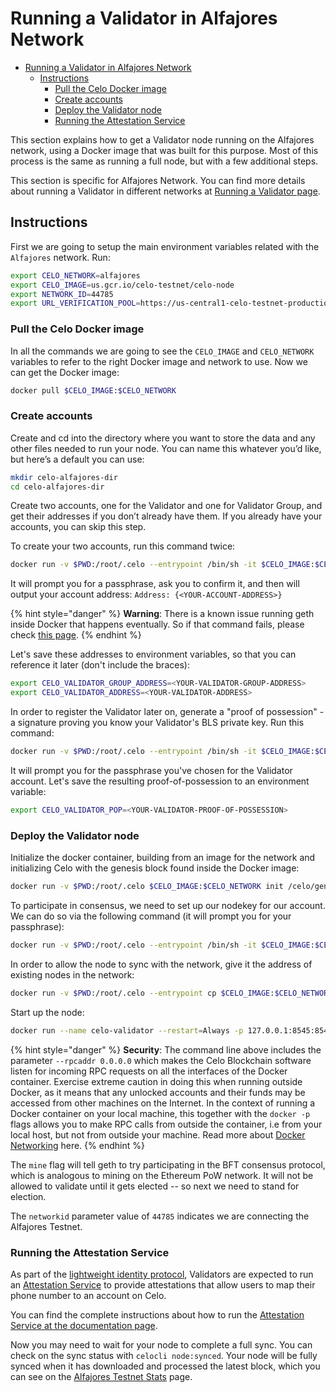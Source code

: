 # Running a Validator in Alfajores Network

- [Running a Validator in Alfajores Network](#running-a-validator-in-alfajores-network)
  - [Instructions](#instructions)
    - [Pull the Celo Docker image](#pull-the-celo-docker-image)
    - [Create accounts](#create-accounts)
    - [Deploy the Validator node](#deploy-the-validator-node)
    - [Running the Attestation Service](#running-the-attestation-service)

This section explains how to get a Validator node running on the Alfajores network, using a Docker image that was built for this purpose. Most of this process is the same as running a full node, but with a few additional steps.

This section is specific for Alfajores Network. You can find more details about running a Validator in different networks at [Running a Validator page](running-a-validator.md).

## Instructions

First we are going to setup the main environment variables related with the `Alfajores` network. Run:

```bash
export CELO_NETWORK=alfajores
export CELO_IMAGE=us.gcr.io/celo-testnet/celo-node
export NETWORK_ID=44785
export URL_VERIFICATION_POOL=https://us-central1-celo-testnet-production.cloudfunctions.net/handleVerificationRequestalfajores/v0.1/sms/
```

### Pull the Celo Docker image

In all the commands we are going to see the `CELO_IMAGE` and `CELO_NETWORK` variables to refer to the right Docker image and network to use. Now we can get the Docker image:

```bash
docker pull $CELO_IMAGE:$CELO_NETWORK
```

### Create accounts

Create and cd into the directory where you want to store the data and any other files needed to run your node. You can name this whatever you’d like, but here’s a default you can use:

```bash
mkdir celo-alfajores-dir
cd celo-alfajores-dir
```

Create two accounts, one for the Validator and one for Validator Group, and get their addresses if you don’t already have them. If you already have your accounts, you can skip this step.

To create your two accounts, run this command twice:

```bash
docker run -v $PWD:/root/.celo --entrypoint /bin/sh -it $CELO_IMAGE:$CELO_NETWORK -c "geth account new"
```

It will prompt you for a passphrase, ask you to confirm it, and then will output your account address: `Address: {<YOUR-ACCOUNT-ADDRESS>}`

{% hint style="danger" %}
**Warning**: There is a known issue running geth inside Docker that happens eventually. So if that command fails, please check [this page](https://forum.celo.org/t/setting-up-a-validator-faq/90).
{% endhint %}

Let's save these addresses to environment variables, so that you can reference it later (don't include the braces):

```bash
export CELO_VALIDATOR_GROUP_ADDRESS=<YOUR-VALIDATOR-GROUP-ADDRESS>
export CELO_VALIDATOR_ADDRESS=<YOUR-VALIDATOR-ADDRESS>
```

In order to register the Validator later on, generate a "proof of possession" - a signature proving you know your Validator's BLS private key. Run this command:

```bash
docker run -v $PWD:/root/.celo --entrypoint /bin/sh -it $CELO_IMAGE:$CELO_NETWORK -c "geth account proof-of-possession $CELO_VALIDATOR_ADDRESS"
```

It will prompt you for the passphrase you've chosen for the Validator account. Let's save the resulting proof-of-possession to an environment variable:

```bash
export CELO_VALIDATOR_POP=<YOUR-VALIDATOR-PROOF-OF-POSSESSION>
```

### Deploy the Validator node

Initialize the docker container, building from an image for the network and initializing Celo with the genesis block found inside the Docker image:

```bash
docker run -v $PWD:/root/.celo $CELO_IMAGE:$CELO_NETWORK init /celo/genesis.json
```

To participate in consensus, we need to set up our nodekey for our account. We can do so via the following command \(it will prompt you for your passphrase\):

```bash
docker run -v $PWD:/root/.celo --entrypoint /bin/sh -it $CELO_IMAGE:$CELO_NETWORK -c "geth account set-node-key $CELO_VALIDATOR_ADDRESS"
```

In order to allow the node to sync with the network, give it the address of existing nodes in the network:

```bash
docker run -v $PWD:/root/.celo --entrypoint cp $CELO_IMAGE:$CELO_NETWORK /celo/static-nodes.json /root/.celo/
```

Start up the node:

```bash
docker run --name celo-validator --restart=Always -p 127.0.0.1:8545:8545 -p 127.0.0.1:8546:8546 -p 30303:30303 -p 30303:30303/udp -v $PWD:/root/.celo $CELO_IMAGE:$CELO_NETWORK --verbosity 3 --networkid 44785 --syncmode full --rpc --rpcaddr 0.0.0.0 --rpcapi eth,net,web3,debug,admin,personal --maxpeers 1100 --mine --miner.verificationpool=$URL_VERIFICATION_POOL --etherbase $CELO_VALIDATOR_ADDRESS
```

{% hint style="danger" %}
**Security**: The command line above includes the parameter `--rpcaddr 0.0.0.0` which makes the Celo Blockchain software listen for incoming RPC requests on all the interfaces of the Docker container. Exercise extreme caution in doing this when running outside Docker, as it means that any unlocked accounts and their funds may be accessed from other machines on the Internet. In the context of running a Docker container on your local machine, this together with the `docker -p` flags allows you to make RPC calls from outside the container, i.e from your local host, but not from outside your machine. Read more about [Docker Networking](https://docs.docker.com/network/network-tutorial-standalone/#use-user-defined-bridge-networks) here.
{% endhint %}

The `mine` flag will tell geth to try participating in the BFT consensus protocol, which is analogous to mining on the Ethereum PoW network. It will not be allowed to validate until it gets elected -- so next we need to stand for election.

The `networkid` parameter value of `44785` indicates we are connecting the Alfajores Testnet.

### Running the Attestation Service

As part of the [lightweight identity protocol](/celo-codebase/protocol/identity), Validators are expected to run an [Attestation Service](https://github.com/celo-org/celo-monorepo/tree/master/packages/attestation-service) to provide attestations that allow users to map their phone number to an account on Celo.

You can find the complete instructions about how to run the [Attestation Service at the documentation page](running-attestation-service.md).

Now you may need to wait for your node to complete a full sync. You can check on the sync status with `celocli node:synced`. Your node will be fully synced when it has downloaded and processed the latest block, which you can see on the [Alfajores Testnet Stats](https://alfajores-ethstats.celo-testnet.org/) page.
